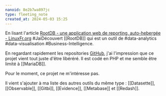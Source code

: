 ```yaml
---
nanoid: 8e2b7wa897jc
type: fleeting_note
created_at: 2024-05-03 15:25
---
```

En lisant l'article [RootDB - une application web de reporting, auto-hebergée - LinuxFr.org](https://linuxfr.org/news/rootdb-une-application-web-de-reporting-auto-hebergee) #JaiDécouvert [[RootDB]] qui est un outil de #data-analytics #data-visualisation #Business-Intelligence.  

En regardant rapidement les repositories [GitHub](https://github.com/orgs/RootDBApp/repositories), j'ai l'impression que ce projet vient tout juste d'être libéréré.
Il est codé en PHP et me semble être limité à [[MariaDB]].

Pour le moment, ce projet ne m'intéresse pas.

Il vient s'ajouter à ma liste des autres outils du même type : [[Datasette]], [[Observable]], [[Gitbi]], [[Evidence]], [[Metabase]] et [[Redash]].
